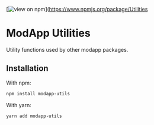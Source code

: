 [![view on npm](http://img.shields.io/npm/v/modapp-utils.svg)](https://www.npmjs.org/package/Utilities
# ModApp Utilities
Utility functions used by other modapp packages.

## Installation

With npm:
```sh
npm install modapp-utils
```

With yarn:
```sh
yarn add modapp-utils
```



